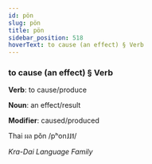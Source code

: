 ```yaml
---
id: pön
slug: pön
title: pön
sidebar_position: 518
hoverText: to cause (an effect) § Verb
---
```


### to cause (an effect) § Verb

**Verb**: to cause/produce

**Noun**: an effect/result

**Modifier**: caused/produced

Thai ผล pǒn /pʰon˩˩˦/

*Kra-Dai Language Family*